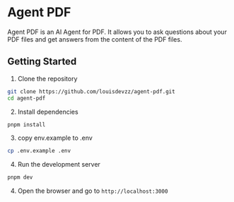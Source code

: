 # Agent PDF

Agent PDF is an AI Agent for PDF. It allows you to ask questions about your PDF files and get answers from the content of the PDF files.

## Getting Started

1. Clone the repository
```bash
git clone https://github.com/louisdevzz/agent-pdf.git
cd agent-pdf
```

2. Install dependencies
```bash
pnpm install
```

3. copy env.example to .env
```bash
cp .env.example .env
```

4. Run the development server
```bash
pnpm dev
```

4. Open the browser and go to `http://localhost:3000`